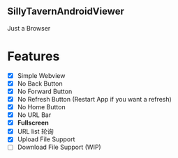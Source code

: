 ## SillyTavernAndroidViewer
Just a Browser
# Features
- [x] Simple Webview
- [x] No Back Button
- [x] No Forward Button
- [x] No Refresh Button (Restart App if you want a refresh)
- [x] No Home Button
- [x] No URL Bar
- [x] **Fullscreen**
- [x] URL list 轮询
- [x] Upload File Support
- [ ] Download File Support (WIP)